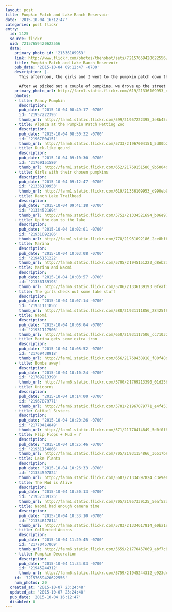```yaml
---
layout: post
title: Pumpkin Patch and Lake Ranch Reservoir
date: '2015-10-04 16:12:47'
categories: post flickr
entry:
  id: 1125
  source: flickr
  uid: 72157659420622556
  data:
    primary_photo_id: '21336109953'
    link: http://www.flickr.com/photos/thenobot/sets/72157659420622556/
    title: Pumpkin Patch and Lake Ranch Reservoir
    pub_date: '2015-10-04 09:12:47 -0700'
    description: |-
      This afternoon, the girls and I went to the pumpkin patch down the street. They had lots of unique pumpkins (orange, warty, white, grey, gourds), a petting zoon, a cow tractor ride, hampster balls, and they show movies every evening. Awesome! We will be back every day until Halloween.

      After we picked out a couple of pumpkins, we drove up the street to the Lake Ranch trailhead for a quick, steep hike up to Lake Ranch Reservoir. Along the way we collected acorns. We got to share the lake with a family of 6 deer, lots of mallard ducks, and an egret or two. Naomi briefly lost a flip flop in the mud. It was a beautiful quiet evening up there as long as nobody was hollering about lost flip flops. :)
    primary_photo_url: http://farm1.static.flickr.com/619/21336109953_d990eb9a5e_m.jpg
    photos:
    - title: Fancy Pumpkin
      description: 
      pub_date: '2015-10-04 08:49:17 -0700'
      id: '21957222395'
      thumb_url: http://farm1.static.flickr.com/599/21957222395_3e8b45df79_s.jpg
    - title: Alpaca at the Pumpkin Patch Petting Zoo
      description: 
      pub_date: '2015-10-04 08:50:32 -0700'
      id: '21967004151'
      thumb_url: http://farm6.static.flickr.com/5733/21967004151_5d00b2027c_s.jpg
    - title: Duck-like gourd
      description: 
      pub_date: '2015-10-04 09:10:30 -0700'
      id: '21769151580'
      thumb_url: http://farm1.static.flickr.com/652/21769151580_9b5004dd1d_s.jpg
    - title: Girls with their chosen pumpkins
      description: 
      pub_date: '2015-10-04 09:12:47 -0700'
      id: '21336109953'
      thumb_url: http://farm1.static.flickr.com/619/21336109953_d990eb9a5e_s.jpg
    - title: Ranch Lake Trailhead
      description: 
      pub_date: '2015-10-04 09:41:18 -0700'
      id: '21334521694'
      thumb_url: http://farm6.static.flickr.com/5752/21334521694_b06e97c92f_s.jpg
    - title: Up the dam to the lake
      description: 
      pub_date: '2015-10-04 10:02:01 -0700'
      id: '21931092186'
      thumb_url: http://farm1.static.flickr.com/778/21931092186_2ce8bfb280_s.jpg
    - title: Marina
      description: 
      pub_date: '2015-10-04 10:03:08 -0700'
      id: '21945151222'
      thumb_url: http://farm6.static.flickr.com/5705/21945151222_d8eb230b7f_s.jpg
    - title: Marina and Naomi
      description: 
      pub_date: '2015-10-04 10:03:57 -0700'
      id: '21336139193'
      thumb_url: http://farm6.static.flickr.com/5706/21336139193_0feaf7723d_s.jpg
    - title: The girls check out some lake stuff
      description: 
      pub_date: '2015-10-04 10:07:14 -0700'
      id: '21931111856'
      thumb_url: http://farm1.static.flickr.com/588/21931111856_28425f8cbb_s.jpg
    - title: Naomi
      description: 
      pub_date: '2015-10-04 10:08:04 -0700'
      id: '21931117506'
      thumb_url: http://farm1.static.flickr.com/650/21931117506_cc71032a3e_s.jpg
    - title: Marina gets some extra iron
      description: 
      pub_date: '2015-10-04 10:08:52 -0700'
      id: '21769438918'
      thumb_url: http://farm1.static.flickr.com/656/21769438918_f80f48d5bb_s.jpg
    - title: Bombs away!
      description: 
      pub_date: '2015-10-04 10:10:24 -0700'
      id: '21769213390'
      thumb_url: http://farm6.static.flickr.com/5700/21769213390_01d25b330a_s.jpg
    - title: Unicorns
      description: 
      pub_date: '2015-10-04 10:14:00 -0700'
      id: '21967079771'
      thumb_url: http://farm6.static.flickr.com/5701/21967079771_e4f45128a6_s.jpg
    - title: Cattail Sisters
      description: 
      pub_date: '2015-10-04 10:20:26 -0700'
      id: '21770414849'
      thumb_url: http://farm1.static.flickr.com/571/21770414849_5d0f0f8510_s.jpg
    - title: Flip Flops + Mud = ?
      description: 
      pub_date: '2015-10-04 10:25:46 -0700'
      id: '21931154866'
      thumb_url: http://farm1.static.flickr.com/705/21931154866_36517b9350_s.jpg
    - title: Lake Plants
      description: 
      pub_date: '2015-10-04 10:26:33 -0700'
      id: '21334597824'
      thumb_url: http://farm6.static.flickr.com/5687/21334597824_c3e9e66b98_s.jpg
    - title: The Mud is Alive
      description: 
      pub_date: '2015-10-04 10:30:13 -0700'
      id: '21957339125'
      thumb_url: http://farm1.static.flickr.com/705/21957339125_5eaf52d7d1_s.jpg
    - title: Naomi had enough camera time
      description: 
      pub_date: '2015-10-04 10:33:10 -0700'
      id: '21334617814'
      thumb_url: http://farm6.static.flickr.com/5783/21334617814_e0ba1ec643_s.jpg
    - title: Collected Acorns
      description: 
      pub_date: '2015-10-04 11:29:45 -0700'
      id: '21770457069'
      thumb_url: http://farm6.static.flickr.com/5659/21770457069_abf7c89b8b_s.jpg
    - title: Pumpkin Decoration
      description: 
      pub_date: '2015-10-04 11:34:03 -0700'
      id: '21945244312'
      thumb_url: http://farm6.static.flickr.com/5759/21945244312_e923dcd31d_s.jpg
    id: '72157659420622556'
    num_photos: 20
  created_at: '2015-10-07 23:24:48'
  updated_at: '2015-10-07 23:24:48'
  pub_date: '2015-10-04 16:12:47'
  disabled: 0
---
```

